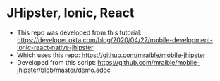 # JHipster, Ionic, React
- This repo was developed from this tutorial: https://developer.okta.com/blog/2020/04/27/mobile-development-ionic-react-native-jhipster
- Which uses this repo: https://github.com/mraible/mobile-jhipster
- Developed from this script: https://github.com/mraible/mobile-jhipster/blob/master/demo.adoc


